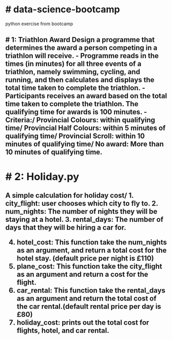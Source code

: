 <h1># data-science-bootcamp </h1>
python exercise from bootcamp


<h2># 1: Triathlon Award <h/2>
Design a programme that determines the award a person competing in a triathlon will receive.
- Programme reads in the times (in minutes) for all three events of a triathlon, namely swimming, cycling, and running, and then calculates and displays the total time taken to complete the triathlon.
- Participants receives an award based on the total time taken to complete the triathlon. The qualifying time for awards is 100 minutes. 
- Criteria:/ 
    Provincial Colours: within qualifying time/
    Provincial Half Colours: within 5 minutes of qualifying time/
    Provincial Scroll: within 10 minutes of qualifying time/
    No award: More than 10 minutes of qualifying time.

<h2># 2: Holiday.py</h2>
A simple calculation for holiday cost/
1. city_flight: user chooses which city to fly to.
2. num_nights: The number of nights they will be staying at a hotel.
3. rental_days: The number of days that they will be hiring a car for.

4. hotel_cost: This function take the num_nights as an argument, and return a total cost for the hotel stay. (default price per night is £110)
5. plane_cost: This function take the city_flight as an argument and return a cost for the flight.
6. car_rental: This function take the rental_days as an argument and return the total cost of the car rental.(default rental price per day is £80)
7. holiday_cost: prints out the total cost for flights, hotel, and car rental.

